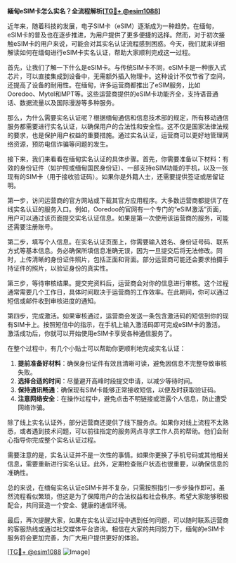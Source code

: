 **緬甸eSIM卡怎么实名？全流程解析[[TG💪+ @esim1088](https://t.me/s/esim1088)]**

近年来，随着科技的发展，电子SIM卡（eSIM）逐渐成为一种趋势。在缅甸，eSIM卡的普及也在逐步推进，为用户提供了更多便捷的选择。然而，对于初次接触eSIM卡的用户来说，可能会对其实名认证流程感到困惑。今天，我们就来详细解读如何在缅甸进行eSIM卡实名认证，帮助大家顺利完成这一过程。

首先，让我们了解一下什么是eSIM卡。与传统SIM卡不同，eSIM卡是一种嵌入式芯片，可以直接集成到设备中，无需额外插入物理卡。这种设计不仅节省了空间，还提高了设备的耐用性。在缅甸，许多运营商都推出了eSIM服务，比如Ooredoo、Mytel和MPT等。这些运营商提供的eSIM卡功能齐全，支持语音通话、数据流量以及国际漫游等多种服务。

那么，为什么需要实名认证呢？根据缅甸通信和信息技术部的规定，所有移动通信服务都需要进行实名认证，以确保用户的合法性和安全性。这不仅是国家法律法规的要求，也是保护用户权益的重要措施。通过实名认证，运营商可以更好地管理网络资源，预防电信诈骗等问题的发生。

接下来，我们来看看在缅甸实名认证的具体步骤。首先，你需要准备以下材料：有效的身份证件（如护照或缅甸国民身份证）、一部支持eSIM功能的手机，以及一张现有的SIM卡（用于接收验证码）。如果你是外籍人士，还需要提供签证或居留证明。

第一步，访问运营商的官方网站或下载其官方应用程序。大多数运营商都提供了在线实名认证的服务入口。例如，Ooredoo的官网有一个专门的“eSIM激活”页面，用户可以通过该页面提交实名认证信息。如果是第一次使用该运营商的服务，可能还需要注册账号。

第二步，填写个人信息。在实名认证页面上，你需要输入姓名、身份证号码、联系方式等基本信息。务必确保所填信息准确无误，因为一旦提交后将无法修改。同时，上传清晰的身份证件照片，包括正面和背面。部分运营商可能还会要求拍摄手持证件的照片，以验证身份的真实性。

第三步，等待审核结果。提交完资料后，运营商会对你的信息进行审核。这个过程通常需要几个工作日，具体时间取决于运营商的工作效率。在此期间，你可以通过短信或邮件收到审核进度的通知。

第四步，完成激活。如果审核通过，运营商会发送一条包含激活码的短信到你的现有SIM卡上。按照短信中的指示，在手机上输入激活码即可完成eSIM卡的激活。激活成功后，你就可以开始使用eSIM卡享受各种通信服务了。

在整个过程中，有几个小贴士可以帮助你更顺利地完成实名认证：

1. **提前准备好材料**：确保身份证件有效且清晰可读，避免因信息不完整导致审核失败。
2. **选择合适的时间**：尽量避开高峰时段提交申请，以减少等待时间。
3. **保持通讯畅通**：确保现有SIM卡能够正常接收短信，以便及时获取验证码。
4. **注意网络安全**：在操作过程中，避免点击不明链接或泄露个人信息，防止遭受网络诈骗。

除了线上实名认证外，部分运营商还提供了线下服务点。如果你对线上流程不太熟悉，或者遇到技术问题，可以前往指定的服务网点寻求工作人员的帮助。他们会耐心指导你完成整个实名认证过程。

需要注意的是，实名认证并不是一次性的事情。如果你更换了手机号码或其他相关信息，需要重新进行实名认证。此外，定期检查账户状态也很重要，以确保信息的准确性。

总的来说，在缅甸实名认证eSIM卡并不复杂，只需按照指引一步步操作即可。虽然流程看似繁琐，但这是为了保障用户的合法权益和社会秩序。希望大家能够积极配合，共同营造一个安全、健康的通信环境。

最后，再次提醒大家，如果在实名认证过程中遇到任何问题，可以随时联系运营商的客服热线或通过社交媒体平台咨询。相信在大家的共同努力下，缅甸的eSIM卡服务将会更加完善，为广大用户提供更好的体验。

[[TG💪+ @esim1088](https://t.me/s/esim1088) ![Image](https://i.postimg.cc/4NQfJmqS/Snipaste-2025-05-13-00-14-12.png)]